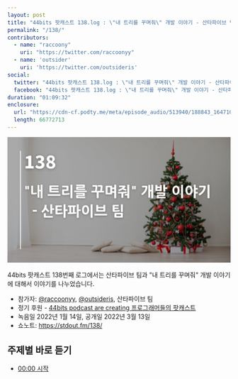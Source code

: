 ```yaml
---
layout: post
title: "44bits 팟캐스트 138.log : \"내 트리를 꾸며줘\" 개발 이야기 - 산타파이브 팀"
permalink: "/138/"
contributors: 
  - name: "raccoony"
    uri: "https://twitter.com/raccoonyy"
  - name: 'outsider'
    uri: 'https://twitter.com/outsideris'
social:
  twitter: "44bits 팟캐스트 138.log : \"내 트리를 꾸며줘\" 개발 이야기 - 산타파이브 팀"
  facebook: "44bits 팟캐스트 138.log : \"내 트리를 꾸며줘\" 개발 이야기 - 산타파이브 팀"
duration: "01:09:32"
enclosure:
  url: "https://cdn-cf.podty.me/meta/episode_audio/513940/188843_1647105224584.mp3"
  length: 66772713
---
```


![](https://github.com/44bits/stdout.fm/raw/master/_posts/images/44bits-138-log.png)

44bits 팟캐스트 138번째 로그에서는 산타파이브 팀과 "내 트리를 꾸며줘" 개발 이야기에 대해서 이야기를 나누었습니다.

* 참가자: [@raccoonyy][rac], [@outsideris][out], 산타파이브 팀
* 정기 후원 - [44bits podcast are creating 프로그래머들의 팟캐스트](https://www.patreon.com/44bits_podcast)
* 녹음일 2022년 1월 14일, 공개일 2022년 3월 13일
* 쇼노트: https://stdout.fm/138/

[rac]: https://twitter.com/raccoonyy
[out]: https://twitter.com/outsideris


## 주제별 바로 듣기

* <a href="#" onclick="jumpPlayer(0.0); return false;">00:00 시작</a>

